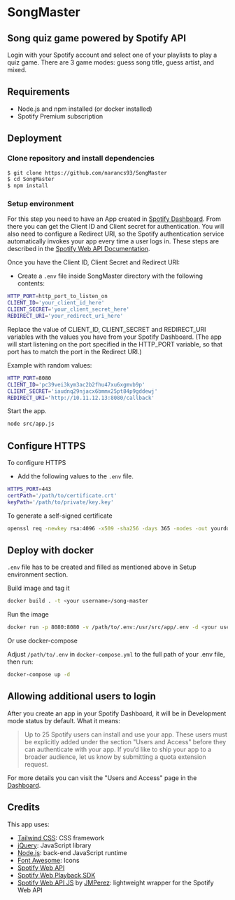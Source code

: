 # SongMaster
##  Song quiz game powered by Spotify API
Login with your Spotify account and select one of your playlists to play a quiz game. There are 3 game modes: guess song title, guess artist, and mixed.
## Requirements
* Node.js and npm installed (or docker installed)
* Spotify Premium subscription

## Deployment
### Clone repository and install dependencies
```sh
$ git clone https://github.com/narancs93/SongMaster
$ cd SongMaster
$ npm install
```
### Setup environment
For this step you need to have an App created in [Spotify Dashboard](https://developer.spotify.com/dashboard). From there you can get the Client ID and Client secret for authentication. You will also need to configure a Redirect URI, so the Spotify authentication service automatically invokes your app every time a user logs in. These steps are described in the [Spotify Web API Documentation](https://developer.spotify.com/documentation/general/guides/authorization/app-settings/).

Once you have the Client ID, Client Secret and Redirect URI:
* Create a ```.env``` file inside SongMaster directory with the following contents:

```sh
HTTP_PORT=http_port_to_listen_on
CLIENT_ID='your_client_id_here'
CLIENT_SECRET='your_client_secret_here'
REDIRECT_URI='your_redirect_uri_here'
```
Replace the value of CLIENT_ID, CLIENT_SECRET and REDIRECT_URI variables with the values you have from your Spotify Dashboard. (The app will start listening on the port specified in the HTTP_PORT variable, so that port has to match the port in the Redirect URI.)

Example with random values:
```sh
HTTP_PORT=8080
CLIENT_ID='pc39vei3kym3ac2b2fhu47xu6xgmvb9p'
CLIENT_SECRET='iaudnq29njacx6bmmx25pt84p9gddewj'
REDIRECT_URI='http://10.11.12.13:8080/callback'
```

Start the app.

```sh
node src/app.js
```


## Configure HTTPS

To configure HTTPS
* Add the following values to the ```.env``` file.

```sh
HTTPS_PORT=443
certPath='/path/to/certificate.crt'
keyPath='/path/to/private/key.key'
```

To generate a self-signed certificate

```sh
openssl req -newkey rsa:4096 -x509 -sha256 -days 365 -nodes -out yourdomain.crt -keyout yourdomain.key
```

## Deploy with docker

```.env``` file has to be created and filled as mentioned above in Setup environment section.

Build image and tag it

```sh
docker build . -t <your username>/song-master
```

Run the image

```sh
docker run -p 8080:8080 -v /path/to/.env:/usr/src/app/.env -d <your username>/song-master
```

Or use docker-compose

Adjust ```/path/to/.env``` in ```docker-compose.yml``` to the full path of your .env file, then run:

```sh
docker-compose up -d
```



## Allowing additional users to login

After you create an app in your Spotify Dashboard, it will be in Development mode status by default. What it means:
> Up to 25 Spotify users can install and use your app. These users must be explicitly added under the section "Users and Access" before they can authenticate with your app. If you’d like to ship your app to a broader audience, let us know by submitting a quota extension request.

For more details you can visit the "Users and Access" page in the [Dashboard](https://developer.spotify.com/dashboard).

## Credits

This app uses:
- [Tailwind CSS](https://tailwindcss.com/): CSS framework
- [jQuery](https://jquery.com/): JavaScript library
- [Node.js](https://nodejs.org/): back-end JavaScript runtime
- [Font Awesome](https://fontawesome.com/): Icons
- [Spotify Web API](https://developer.spotify.com/documentation/web-api/)
- [Spotify Web Playback SDK](https://developer.spotify.com/documentation/web-playback-sdk/)
- [Spotify Web API JS](https://github.com/JMPerez/spotify-web-api-js) by [JMPerez](https://github.com/JMPerez): lightweight wrapper for the Spotify Web API
